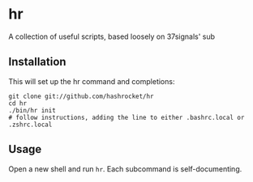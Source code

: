 # hr

A collection of useful scripts, based loosely on 37signals' sub

## Installation

This will set up the hr command and completions:

    git clone git://github.com/hashrocket/hr
    cd hr
    ./bin/hr init
    # follow instructions, adding the line to either .bashrc.local or .zshrc.local

## Usage

Open a new shell and run `hr`. Each subcommand is self-documenting.
